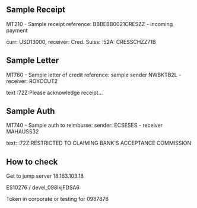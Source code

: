 ## Sample Receipt

MT210 - Sample receipt reference: BBBEBB0021CRESZZ - incoming payment

curr: USD13000, receiver: Cred. Suiss: :52A: CRESSCHZZ71B

## Sample Letter 

MT760 - Sample letter of credit reference: sample sender NWBKTB2L - receiver: ROYCCUT2

text :72Z:Please acknowledge receipt...

## Sample Auth

MT740 - Sample auth to reimburse: sender: ECSESES - receiver MAHAUSS32

text: :72Z:RESTRICTED TO CLAIMING BANK'S ACCEPTANCE COMMISSION

## How to check 

Get to jump server 18.163.103.18

ES10276 / devel_098lkjFDSA6

Token in corporate or testing for 0987876

